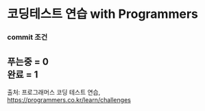 # 코딩테스트 연습 with Programmers

### commit 조건   
푸는중 = 0   
완료 = 1    
---
출처: 프로그래머스 코딩 테스트 연습, https://programmers.co.kr/learn/challenges
